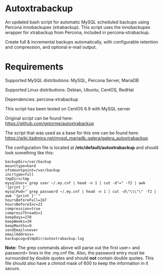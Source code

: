# Autoxtrabackup
An updated bash script for automatic MySQL scheduled backups using Percona innobackupex (xtrabackup).
This script uses the innobackupex wrapper for xtrabackup from Percona, included in percona-xtrabackup.

Create full & incremental backups automatically, with configurable retention and compression, and optional e-mail output.

# Requirements
Supported MySQL distributions: MySQL, Percona Server, MariaDB

Supported Linux distributions: Debian, Ubuntu, CentOS, RedHat

Dependencies: percona-xtrabackup

This script has been tested on CentOS 6.9 with MySQL server

Original script can be found here: https://github.com/gstorme/autoxtrabackup

The script that was used as a base for this one can be found here: https://wiki.itadmins.net/mysql_mariadb_galera/galera_autoxtrabackup

The configuration file is located at **/etc/default/autoxtrabackup** and should look something like this:

```
backupDir=/var/backup
mounttype=hard
nfsmountpoint=/var/backup
incrtype=full
tmpDir=/tmp
mysqlUser=`grep user ~/.my.cnf | head -n 1 | cut -d"=" -f2 | awk '{print }'`
mysqlPwd="`grep password ~/.my.cnf | head -n 1 | cut -d\"\\\"\" -f2 | awk '{print }'`"
hoursBeforeFull=167
hoursBeforeInc=23
compression=true
compressThreads=1
keepDays=270
keepWeeks=39
keepMonths=9
sendEmail=never
emailAddress=
backupLog=$tmpDir/autoxtrabackup.log
```
**Note:** The grep commands above will parse out the first user= and password= lines in the .my.cnf file. Also, the password entry must be surrounded by double quotes and should **not** contain double quotes. This file should also have a chmod mask of 600 to keep the information in it secure.
